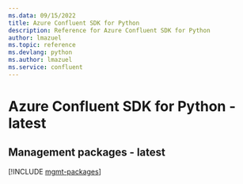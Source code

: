 ```yaml
---
ms.data: 09/15/2022
title: Azure Confluent SDK for Python
description: Reference for Azure Confluent SDK for Python
author: lmazuel
ms.topic: reference
ms.devlang: python
ms.author: lmazuel
ms.service: confluent
---
```

# Azure Confluent SDK for Python - latest

## Management packages - latest
[!INCLUDE [mgmt-packages](confluent-mgmt-index.md)]